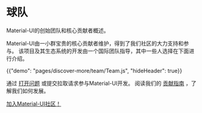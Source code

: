 # 球队

<p class="description">Material-UI的创始团队和核心贡献者概述。</p>

Material-UI由一小群宝贵的核心贡献者维护，得到了我们社区的大力支持和参与。 该项目及其生态系统的开发由一个国际团队指导，其中一些人选择在下面进行介绍。

{{"demo": "pages/discover-more/team/Team.js", "hideHeader": true}}

通过 [打开问题](https://github.com/mui-org/material-ui/issues/new) 或提交拉取请求参与Material-UI开发。 阅读我们的 [贡献指南](https://github.com/mui-org/material-ui/blob/v3.x/CONTRIBUTING.md) ，了解我们如何发展。

[加入Material-UI社区！](/discover-more/community/)